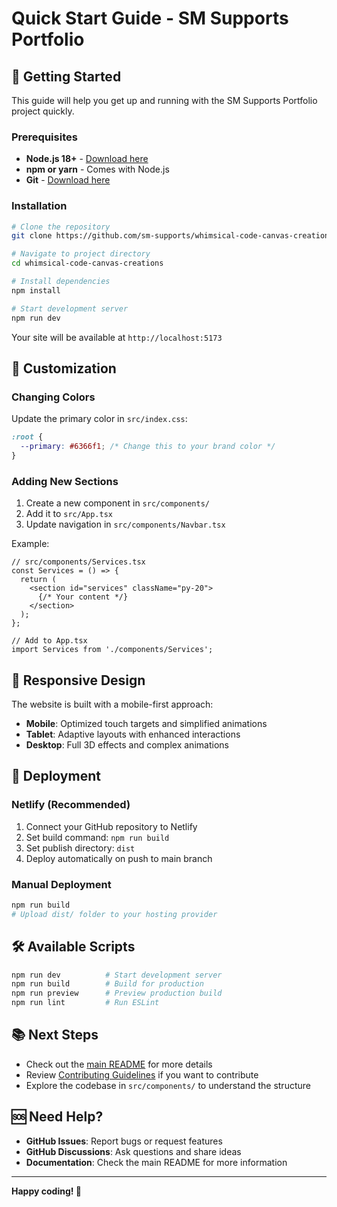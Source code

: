 # Quick Start Guide - SM Supports Portfolio

## 🚀 Getting Started

This guide will help you get up and running with the SM Supports Portfolio project quickly.

### Prerequisites

- **Node.js 18+** - [Download here](https://nodejs.org/)
- **npm or yarn** - Comes with Node.js
- **Git** - [Download here](https://git-scm.com/)

### Installation

```bash
# Clone the repository
git clone https://github.com/sm-supports/whimsical-code-canvas-creations.git

# Navigate to project directory
cd whimsical-code-canvas-creations

# Install dependencies
npm install

# Start development server
npm run dev
```

Your site will be available at `http://localhost:5173`

## 🎨 Customization

### Changing Colors

Update the primary color in `src/index.css`:

```css
:root {
  --primary: #6366f1; /* Change this to your brand color */
}
```

### Adding New Sections

1. Create a new component in `src/components/`
2. Add it to `src/App.tsx`
3. Update navigation in `src/components/Navbar.tsx`

Example:
```tsx
// src/components/Services.tsx
const Services = () => {
  return (
    <section id="services" className="py-20">
      {/* Your content */}
    </section>
  );
};

// Add to App.tsx
import Services from './components/Services';
```

## 📱 Responsive Design

The website is built with a mobile-first approach:

- **Mobile**: Optimized touch targets and simplified animations
- **Tablet**: Adaptive layouts with enhanced interactions  
- **Desktop**: Full 3D effects and complex animations

## 🚀 Deployment

### Netlify (Recommended)

1. Connect your GitHub repository to Netlify
2. Set build command: `npm run build`
3. Set publish directory: `dist`
4. Deploy automatically on push to main branch

### Manual Deployment

```bash
npm run build
# Upload dist/ folder to your hosting provider
```

## 🛠️ Available Scripts

```bash
npm run dev          # Start development server
npm run build        # Build for production
npm run preview      # Preview production build
npm run lint         # Run ESLint
```

## 📚 Next Steps

- Check out the [main README](../README.md) for more details
- Review [Contributing Guidelines](../CONTRIBUTING.md) if you want to contribute
- Explore the codebase in `src/components/` to understand the structure

## 🆘 Need Help?

- **GitHub Issues**: Report bugs or request features
- **GitHub Discussions**: Ask questions and share ideas
- **Documentation**: Check the main README for more information

---

**Happy coding! 🚀** 